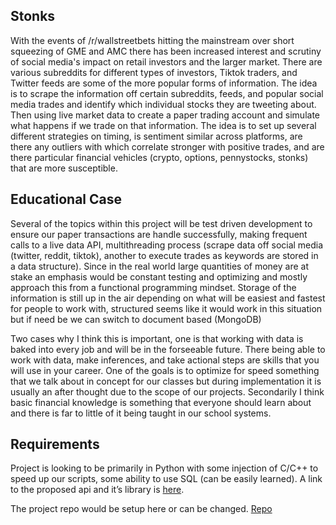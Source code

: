 ## Stonks
With the events of /r/wallstreetbets hitting the mainstream over short squeezing of GME and AMC there has been increased interest and scrutiny of social media's impact on retail investors and the larger market. There are various subreddits for different types of investors, Tiktok traders, and Twitter feeds are some of the more popular forms of information. The idea is to scrape the information off certain subreddits, feeds, and popular social media trades and identify which individual stocks they are tweeting about. Then using live market data to create a paper trading account and simulate what happens if we trade on that information. The idea is to set up several different strategies on timing, is sentiment similar across platforms, are there any outliers with which correlate stronger with positive trades, and are there particular financial vehicles (crypto, options, pennystocks, stonks) that are more susceptible. 

## Educational Case
Several of the topics within this project will be test driven development to ensure our paper transactions are handle successfully, making frequent calls to a live data API, multithreading process (scrape data off social media (twitter, reddit, tiktok), another to execute trades as keywords are stored in a data structure). Since in the real world large quantities of money are at stake an emphasis would be constant testing and optimizing and mostly approach this from a functional programming mindset. Storage of the information is still up in the air depending on what will be easiest and fastest for people to work with, structured seems like it would work in this situation but if need be we can switch to document based (MongoDB)

Two cases why I think this is important, one is that working with data is baked into every job and will be in the forseeable future. There being able to work with data, make inferences, and take actional steps are skills that you will use in your career. One of the goals is to optimize for speed something that we talk about in concept for our classes but during implementation it is usually an after thought due to the scope of our projects. Secondarily I think basic financial knowledge is something that everyone should learn about and there is far to little of it being taught in our school systems. 

## Requirements
Project is looking to be primarily in Python with some injection of C/C++ to speed up our scripts, some ability to use SQL (can be easily learned). A link to the proposed api and it’s library is [here](https://github.com/alpacahq/alpaca-trade-api-python). 

The project repo would be setup here or can be changed. 
[Repo](https://github.com/venturizhou/Stonks)

